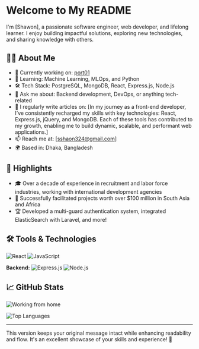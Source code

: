 # Welcome to My README

I'm [Shawon], a passionate software engineer, web developer, and lifelong learner. I enjoy building impactful solutions, exploring new technologies, and sharing knowledge with others.

## 👨‍💻 About Me

- 🔭 Currently working on: [port01](https://github.com/sha-on/port01)
- 🌱 Learning: Machine Learning, MLOps, and Python
- 🛠 Tech Stack: PostgreSQL, MongoDB, React, Express.js, Node.js
- 💬 Ask me about: Backend development, DevOps, or anything tech-related
- 📝 I regularly write articles on: [In my journey as a front-end developer, I’ve consistently recharged my skills with key technologies: React, Express.js, jQuery, and MongoDB. Each of these tools has contributed to my growth, enabling me to build dynamic, scalable, and performant web applications.]
- 📫 Reach me at: [sshaon324@gmail.com]
- 🌍 Based in: Dhaka, Bangladesh

## 🌟 Highlights

- 🎓 Over a decade of experience in recruitment and labor force industries, working with international development agencies
- 🚀 Successfully facilitated projects worth over $100 million in South Asia and Africa
- 🏆 Developed a multi-guard authentication system, integrated ElasticSearch with Laravel, and more!

## 🛠 Tools & Technologies

![React](https://img.shields.io/badge/-React-61DAFB?style=flat&logo=react&logoColor=black)
![JavaScript](https://img.shields.io/badge/-JavaScript-F7DF1E?style=flat&logo=javascript&logoColor=black)

**Backend:**
![Express.js](https://img.shields.io/badge/-Express.js-000000?style=flat&logo=express&logoColor=white)
![Node.js](https://img.shields.io/badge/-Node.js-339933?style=flat&logo=node.js&logoColor=white)

## 📈 GitHub Stats

![Working from home](https://github-readme-stats.vercel.app/api?username=sha-on&show_icons=true&theme=radical)

![Top Languages](https://github-readme-stats.vercel.app/api/top-langs/?username=sha-on&layout=compact&theme=radical)

---

This version keeps your original message intact while enhancing readability and flow. It's an excellent showcase of your skills and experience! 🌟
